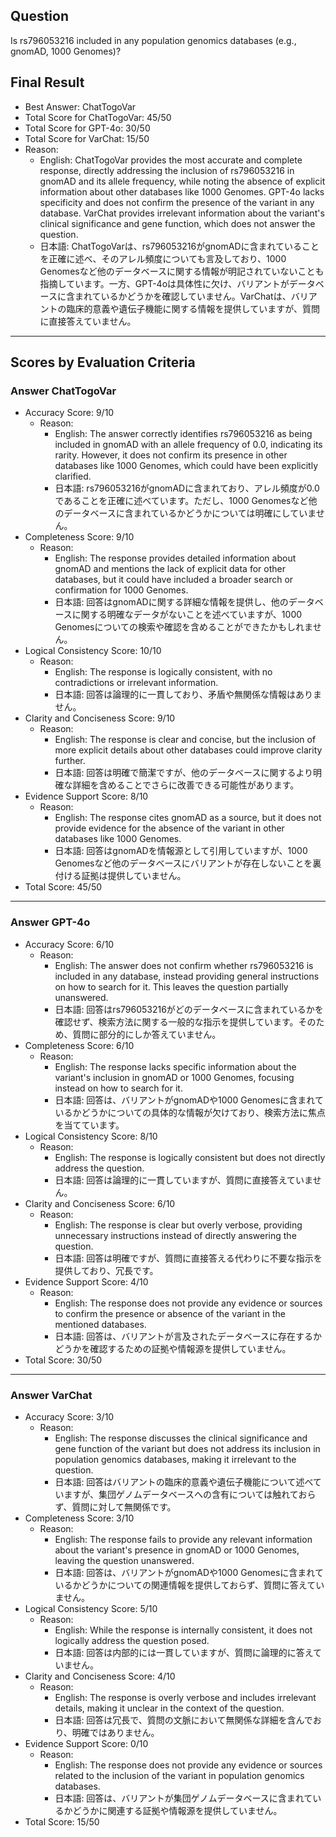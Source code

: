 ## Question

Is rs796053216 included in any population genomics databases (e.g., gnomAD, 1000 Genomes)?

## Final Result

- Best Answer: ChatTogoVar
- Total Score for ChatTogoVar: 45/50
- Total Score for GPT-4o: 30/50
- Total Score for VarChat: 15/50
- Reason:
  - English: ChatTogoVar provides the most accurate and complete response, directly addressing the inclusion of rs796053216 in gnomAD and its allele frequency, while noting the absence of explicit information about other databases like 1000 Genomes. GPT-4o lacks specificity and does not confirm the presence of the variant in any database. VarChat provides irrelevant information about the variant's clinical significance and gene function, which does not answer the question.
  - 日本語: ChatTogoVarは、rs796053216がgnomADに含まれていることを正確に述べ、そのアレル頻度についても言及しており、1000 Genomesなど他のデータベースに関する情報が明記されていないことも指摘しています。一方、GPT-4oは具体性に欠け、バリアントがデータベースに含まれているかどうかを確認していません。VarChatは、バリアントの臨床的意義や遺伝子機能に関する情報を提供していますが、質問に直接答えていません。

---

## Scores by Evaluation Criteria

### Answer ChatTogoVar
- Accuracy Score: 9/10
  - Reason: 
    - English: The answer correctly identifies rs796053216 as being included in gnomAD with an allele frequency of 0.0, indicating its rarity. However, it does not confirm its presence in other databases like 1000 Genomes, which could have been explicitly clarified.
    - 日本語: rs796053216がgnomADに含まれており、アレル頻度が0.0であることを正確に述べています。ただし、1000 Genomesなど他のデータベースに含まれているかどうかについては明確にしていません。
- Completeness Score: 9/10
  - Reason: 
    - English: The response provides detailed information about gnomAD and mentions the lack of explicit data for other databases, but it could have included a broader search or confirmation for 1000 Genomes.
    - 日本語: 回答はgnomADに関する詳細な情報を提供し、他のデータベースに関する明確なデータがないことを述べていますが、1000 Genomesについての検索や確認を含めることができたかもしれません。
- Logical Consistency Score: 10/10
  - Reason: 
    - English: The response is logically consistent, with no contradictions or irrelevant information.
    - 日本語: 回答は論理的に一貫しており、矛盾や無関係な情報はありません。
- Clarity and Conciseness Score: 9/10
  - Reason: 
    - English: The response is clear and concise, but the inclusion of more explicit details about other databases could improve clarity further.
    - 日本語: 回答は明確で簡潔ですが、他のデータベースに関するより明確な詳細を含めることでさらに改善できる可能性があります。
- Evidence Support Score: 8/10
  - Reason: 
    - English: The response cites gnomAD as a source, but it does not provide evidence for the absence of the variant in other databases like 1000 Genomes.
    - 日本語: 回答はgnomADを情報源として引用していますが、1000 Genomesなど他のデータベースにバリアントが存在しないことを裏付ける証拠は提供していません。
- Total Score: 45/50

---

### Answer GPT-4o
- Accuracy Score: 6/10
  - Reason: 
    - English: The answer does not confirm whether rs796053216 is included in any database, instead providing general instructions on how to search for it. This leaves the question partially unanswered.
    - 日本語: 回答はrs796053216がどのデータベースに含まれているかを確認せず、検索方法に関する一般的な指示を提供しています。そのため、質問に部分的にしか答えていません。
- Completeness Score: 6/10
  - Reason: 
    - English: The response lacks specific information about the variant's inclusion in gnomAD or 1000 Genomes, focusing instead on how to search for it.
    - 日本語: 回答は、バリアントがgnomADや1000 Genomesに含まれているかどうかについての具体的な情報が欠けており、検索方法に焦点を当てています。
- Logical Consistency Score: 8/10
  - Reason: 
    - English: The response is logically consistent but does not directly address the question.
    - 日本語: 回答は論理的に一貫していますが、質問に直接答えていません。
- Clarity and Conciseness Score: 6/10
  - Reason: 
    - English: The response is clear but overly verbose, providing unnecessary instructions instead of directly answering the question.
    - 日本語: 回答は明確ですが、質問に直接答える代わりに不要な指示を提供しており、冗長です。
- Evidence Support Score: 4/10
  - Reason: 
    - English: The response does not provide any evidence or sources to confirm the presence or absence of the variant in the mentioned databases.
    - 日本語: 回答は、バリアントが言及されたデータベースに存在するかどうかを確認するための証拠や情報源を提供していません。
- Total Score: 30/50

---

### Answer VarChat
- Accuracy Score: 3/10
  - Reason: 
    - English: The response discusses the clinical significance and gene function of the variant but does not address its inclusion in population genomics databases, making it irrelevant to the question.
    - 日本語: 回答はバリアントの臨床的意義や遺伝子機能について述べていますが、集団ゲノムデータベースへの含有については触れておらず、質問に対して無関係です。
- Completeness Score: 3/10
  - Reason: 
    - English: The response fails to provide any relevant information about the variant's presence in gnomAD or 1000 Genomes, leaving the question unanswered.
    - 日本語: 回答は、バリアントがgnomADや1000 Genomesに含まれているかどうかについての関連情報を提供しておらず、質問に答えていません。
- Logical Consistency Score: 5/10
  - Reason: 
    - English: While the response is internally consistent, it does not logically address the question posed.
    - 日本語: 回答は内部的には一貫していますが、質問に論理的に答えていません。
- Clarity and Conciseness Score: 4/10
  - Reason: 
    - English: The response is overly verbose and includes irrelevant details, making it unclear in the context of the question.
    - 日本語: 回答は冗長で、質問の文脈において無関係な詳細を含んでおり、明確ではありません。
- Evidence Support Score: 0/10
  - Reason: 
    - English: The response does not provide any evidence or sources related to the inclusion of the variant in population genomics databases.
    - 日本語: 回答は、バリアントが集団ゲノムデータベースに含まれているかどうかに関連する証拠や情報源を提供していません。
- Total Score: 15/50